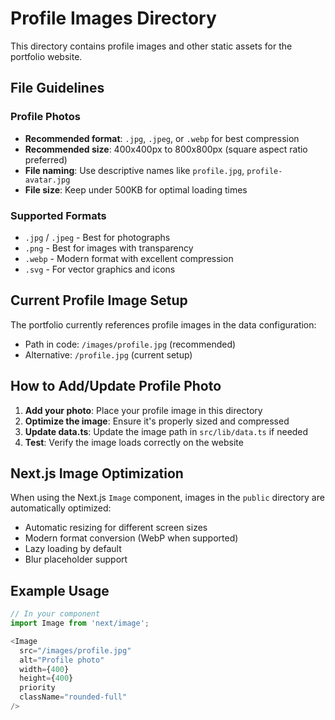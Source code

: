 # Profile Images Directory

This directory contains profile images and other static assets for the portfolio website.

## File Guidelines

### Profile Photos
- **Recommended format**: `.jpg`, `.jpeg`, or `.webp` for best compression
- **Recommended size**: 400x400px to 800x800px (square aspect ratio preferred)
- **File naming**: Use descriptive names like `profile.jpg`, `profile-avatar.jpg`
- **File size**: Keep under 500KB for optimal loading times

### Supported Formats
- `.jpg` / `.jpeg` - Best for photographs
- `.png` - Best for images with transparency
- `.webp` - Modern format with excellent compression
- `.svg` - For vector graphics and icons

## Current Profile Image Setup

The portfolio currently references profile images in the data configuration:
- Path in code: `/images/profile.jpg` (recommended)
- Alternative: `/profile.jpg` (current setup)

## How to Add/Update Profile Photo

1. **Add your photo**: Place your profile image in this directory
2. **Optimize the image**: Ensure it's properly sized and compressed
3. **Update data.ts**: Update the image path in `src/lib/data.ts` if needed
4. **Test**: Verify the image loads correctly on the website

## Next.js Image Optimization

When using the Next.js `Image` component, images in the `public` directory are automatically optimized:
- Automatic resizing for different screen sizes
- Modern format conversion (WebP when supported)
- Lazy loading by default
- Blur placeholder support

## Example Usage

```typescript
// In your component
import Image from 'next/image';

<Image
  src="/images/profile.jpg"
  alt="Profile photo"
  width={400}
  height={400}
  priority
  className="rounded-full"
/>
```
